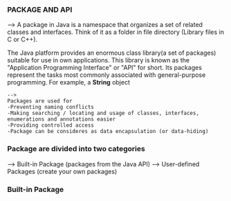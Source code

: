 ### PACKAGE AND API
-->
A package in Java is a namespace that organizes a set of related classes and interfaces. Think of it as a folder in file directory (Library files in C or C++).
<p>
The Java platform provides an enormous class library(a set of packages) suitable for use in own applications. This library is known as the "Application Programming Interface" or "API" for short. Its packages represent the tasks most commonly associated with general-purpose programming. For example, a <b>String</b> object</p>

```
-->
Packages are used for
-Preventing naming conflicts
-Making searching / locating and usage of classes, interfaces, enumerations and annotations easier
-Providing controlled access
-Package can be consideres as data encapsulation (or data-hiding)
```
### Package are divided into two categories
--> Built-in Package (packages from the Java API)
--> User-defined Packages (create your own packages)

<h3> Built-in Package</h3>